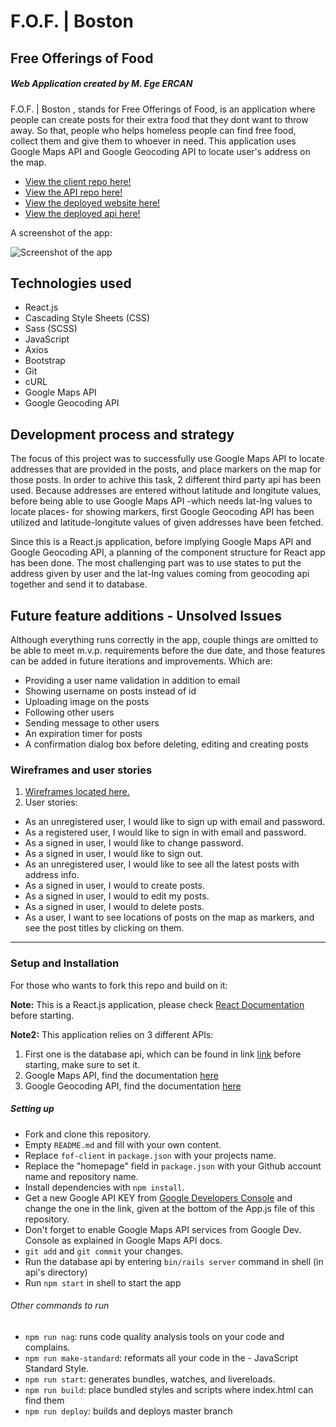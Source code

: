 # F.O.F. | Boston
## Free Offerings of Food
##### Web Application created by M. Ege ERCAN

F.O.F. | Boston , stands for Free Offerings of Food, is an application where people can create posts for their extra food that they dont want to throw away. So that, people who helps homeless people can find free food, collect them and give them to whoever in need. This application uses Google Maps API and Google Geocoding API to locate user's address
on the map.

- [View the client repo here!](https://github.com/macitege/fof-client)
- [View the API repo here!](https://github.com/macitege/fof-api)
- [View the deployed website here!](http://www.macitege.com/fof-client/)
- [View the deployed api here!](https://fof-api.herokuapp.com)

A screenshot of the app:

![Screenshot of the app](https://i.imgur.com/vAt8KcP.png "Screenshot of the app")

## Technologies used

- React.js
- Cascading Style Sheets (CSS)
- Sass (SCSS)
- JavaScript
- Axios
- Bootstrap
- Git
- cURL
- Google Maps API
- Google Geocoding API

## Development process and strategy

The focus of this project was to successfully use Google Maps API to locate addresses that are provided in the posts, and place markers on the map for those posts. In order to achive this task, 2 different third party api has been used. Because addresses are entered without latitude and longitute values, before being able to use Google Maps API -which needs lat-lng values to locate places- for showing markers, first Google Geocoding API has been utilized and latitude-longitute values of given addresses have been fetched.

Since this is a React.js application, before implying Google Maps API and Google Geocoding API, a planning of the component structure for React app has been done. The most challenging part was to use states to put the address given by user and the lat-lng values coming from geocoding api together and send it to database.

## Future feature additions - Unsolved Issues

Although everything runs correctly in the app, couple things are omitted to be able to meet m.v.p. requirements before the due date, and those features can be added in future iterations and improvements. Which are:
- Providing a user name validation in addition to email
- Showing username on posts instead of id
- Uploading image on the posts
- Following other users
- Sending message to other users
- An expiration timer for posts
- A confirmation dialog box before deleting, editing and creating posts

### Wireframes and user stories

1. [Wireframes located here.](https://i.imgur.com/PsOMKVM.png)
1. User stories:
  - As an unregistered user, I would like to sign up with email and password.
  - As a registered user, I would like to sign in with email and password.
  - As a signed in user, I would like to change password.
  - As a signed in user, I would like to sign out.
  - As an unregistered user, I would like to see all the latest posts with address info.
  - As a signed in user, I would to create posts.
  - As a signed in user, I would to edit my posts.
  - As a signed in user, I would to delete posts.
  - As a user, I want to see locations of posts on the map as markers, and see the post titles by clicking on them.

***

### Setup and Installation
For those who wants to fork this repo and build on it:

__Note:__ This is a React.js application, please check [React Documentation](https://reactjs.org/docs/getting-started.html) before starting.

__Note2:__ This application relies on 3 different APIs:
1. First one is the database api, which can be found in link [link](https://github.com/macitege/fof-api) before starting, make sure to set it.
1. Google Maps API, find the documentation [here](https://cloud.google.com/maps-platform/)
1. Google Geocoding API, find the documentation [here](https://developers.google.com/maps/documentation/geocoding/intro)

##### Setting up
- Fork and clone this repository.
- Empty `README.md` and fill with your own content.
- Replace `fof-client` in `package.json` with your projects name.
- Replace the "homepage" field in `package.json` with your Github account name and repository name.
- Install dependencies with `npm install`.
- Get a new Google API KEY from [Google Developers Console](https://console.developers.google.com/) and change the one in the link, given at the bottom of the App.js file of this repository.
- Don't forget to enable Google Maps API services from Google Dev. Console as explained in Google Maps API docs.
- `git add` and `git commit` your changes.
- Run the database api by entering `bin/rails server` command in shell (in api's directory)
- Run `npm start` in shell to start the app

###### Other commands to run
- `npm run nag`: runs code quality analysis tools on your code and complains.
- `npm run make-standard`: reformats all your code in the - JavaScript Standard Style.
- `npm run start`: generates bundles, watches, and livereloads.
- `npm run build`: place bundled styles and scripts where index.html can find them
- `npm run deploy`: builds and deploys master branch
